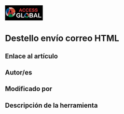 ﻿![Access-global](/blob/main/Images/Logo1.png)
# Destello envío correo HTML
## Enlace al artículo
[]()
## Autor/es

## Modificado por

## Descripción de la herramienta



